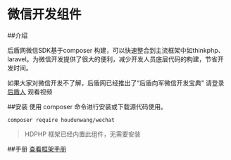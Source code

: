 # 微信开发组件

##介绍

后盾网微信SDK基于composer 构建，可以快速整合到主流框架中如thinkphp、laravel。为微信开发提供了很大的便利，减少开发人员底层代码的构建，节省开发时间。

如果大家对微信开发不了解，后盾网已经推出了“后盾向军微信开发宝典" 请登录 [后盾人](http://www.houdunren.com) 观看视频


##安装
使用 composer 命令进行安装或下载源代码使用。

```
composer require houdunwang/wechat
```
> HDPHP 框架已经内置此组件，无需要安装

##手册
[查看框架手册](http://www.kancloud.cn/houdunwang/wechat/232825)